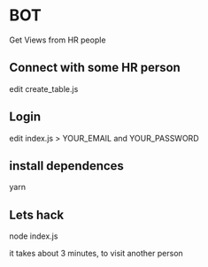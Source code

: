 # BOT

Get Views from HR people

## Connect with some HR person

edit create_table.js

## Login

edit index.js > YOUR_EMAIL and YOUR_PASSWORD

## install dependences

yarn

## Lets hack

node index.js

it takes about 3 minutes, to visit another person
